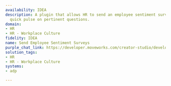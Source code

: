 ```yaml
---
availability: IDEA
description: A plugin that allows HR to send an employee sentiment survey to get a
  quick pulse on pertinent questions.
domain:
- HR
- HR - Workplace Culture
fidelity: IDEA
name: Send Employee Sentiment Surveys
purple_chat_link: https://developer.moveworks.com/creator-studio/developer-tools/purple-chat/?conversation=%7B%22startTimestamp%22%3A%2211%3A43%2BAM%22%2C%22messages%22%3A%5B%7B%22role%22%3A%22user%22%2C%22parts%22%3A%5B%7B%22richText%22%3A%22Send+pulse+survey+to+Engineering+team%22%7D%5D%7D%2C%7B%22role%22%3A%22assistant%22%2C%22parts%22%3A%5B%7B%22richText%22%3A%22I+can+do+that.+Please+provide+the+question+and+options+for+the+survey.%22%7D%5D%7D%2C%7B%22role%22%3A%22user%22%2C%22parts%22%3A%5B%7B%22richText%22%3A%22On+average%2C+how+many+days+a+week+are+you+coming+into+the+office%3F+Options%3A+Fully+Remote%2C+1-2+days%2C+3-4+days%2C+Everyday%22%7D%5D%7D%2C%7B%22role%22%3A%22assistant%22%2C%22parts%22%3A%5B%7B%22richText%22%3A%22%3Cp%3EGot+it.+Here%27s+the+pulse+survey+question+and+options%3A%3Cbr%3E%3C%2Fp%3E%22%7D%2C%7B%22richText%22%3A%22%3Cb%3E%3Cp%3EPulse+Survey+Question%3Cbr%3E%3C%2Fp%3E%3C%2Fb%3E%3Cbr%3E%3Cp%3E%3Cb%3EQuestion%3A%3C%2Fb%3E+On+average%2C+how+many+days+a+week+are+you+coming+into+the+office%3F%3Cbr%3E%3Cb%3EOptions%3A%3C%2Fb%3E+Fully+Remote%2C+1-2+days%2C+3-4+days%2C+Everyday%3Cbr%3E%3C%2Fp%3E%22%7D%2C%7B%22buttons%22%3A%5B%7B%22style%22%3A%22filled%22%2C%22buttonText%22%3A%22Send+Survey+to+Engineering+Team%22%7D%2C%7B%22style%22%3A%22outlined%22%2C%22buttonText%22%3A%22Edit+Question%22%7D%2C%7B%22style%22%3A%22outlined%22%2C%22buttonText%22%3A%22Cancel%22%7D%5D%7D%5D%7D%5D%7D
solution_tags:
- HR
- HR - Workplace Culture
systems:
- adp

---
```

